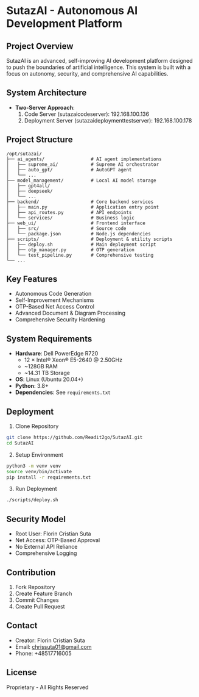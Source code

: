 # SutazAI - Autonomous AI Development Platform

## Project Overview
SutazAI is an advanced, self-improving AI development platform designed to push the boundaries of artificial intelligence. This system is built with a focus on autonomy, security, and comprehensive AI capabilities.

## System Architecture
- **Two-Server Approach**:
  1. Code Server (sutazaicodeserver): 192.168.100.136
  2. Deployment Server (sutazaideploymenttestserver): 192.168.100.178

## Project Structure

```
/opt/sutazai/
├── ai_agents/                 # AI agent implementations
│   ├── supreme_ai/            # Supreme AI orchestrator
│   ├── auto_gpt/              # AutoGPT agent
│   └── ...
├── model_management/          # Local AI model storage
│   ├── gpt4all/
│   ├── deepseek/
│   └── ...
├── backend/                   # Core backend services
│   ├── main.py                # Application entry point
│   ├── api_routes.py          # API endpoints
│   └── services/              # Business logic
├── web_ui/                    # Frontend interface
│   ├── src/                   # Source code
│   └── package.json           # Node.js dependencies
├── scripts/                   # Deployment & utility scripts
│   ├── deploy.sh              # Main deployment script
│   ├── otp_manager.py         # OTP generation
│   └── test_pipeline.py       # Comprehensive testing
└── ...
```

## Key Features
- Autonomous Code Generation
- Self-Improvement Mechanisms
- OTP-Based Net Access Control
- Advanced Document & Diagram Processing
- Comprehensive Security Hardening

## System Requirements
- **Hardware**: Dell PowerEdge R720
  - 12 × Intel® Xeon® E5-2640 @ 2.50GHz
  - ~128GB RAM
  - ~14.31 TB Storage
- **OS**: Linux (Ubuntu 20.04+)
- **Python**: 3.8+
- **Dependencies**: See `requirements.txt`

## Deployment
1. Clone Repository

```bash
git clone https://github.com/Readit2go/SutazAI.git
cd SutazAI
```

2. Setup Environment

```bash
python3 -m venv venv
source venv/bin/activate
pip install -r requirements.txt
```

3. Run Deployment

```bash
./scripts/deploy.sh
```

## Security Model
- Root User: Florin Cristian Suta
- Net Access: OTP-Based Approval
- No External API Reliance
- Comprehensive Logging

## Contribution
1. Fork Repository
2. Create Feature Branch
3. Commit Changes
4. Create Pull Request

## Contact
- Creator: Florin Cristian Suta
- Email: <chrissuta01@gmail.com>
- Phone: +48517716005

## License
Proprietary - All Rights Reserved
